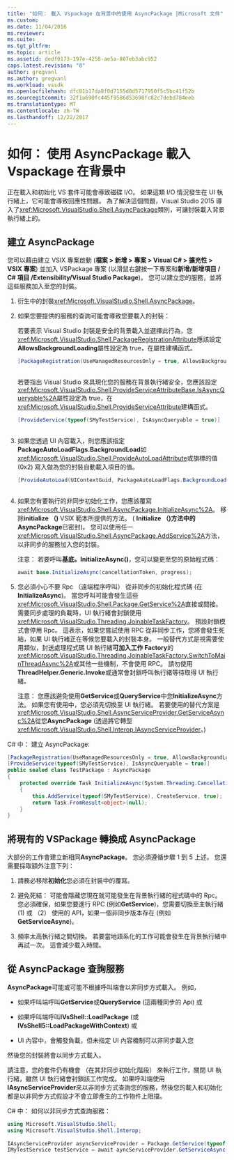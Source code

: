 ```yaml
---
title: "如何： 載入 Vspackage 在背景中的使用 AsyncPackage |Microsoft 文件"
ms.custom: 
ms.date: 11/04/2016
ms.reviewer: 
ms.suite: 
ms.tgt_pltfrm: 
ms.topic: article
ms.assetid: dedf0173-197e-4258-ae5a-807eb3abc952
caps.latest.revision: "8"
author: gregvanl
ms.author: gregvanl
ms.workload: vssdk
ms.openlocfilehash: dfc81b17da8f0d7155d8d5717950f5c5bc41f52b
ms.sourcegitcommit: 32f1a690fc445f9586d53698fc82c7debd784eeb
ms.translationtype: MT
ms.contentlocale: zh-TW
ms.lasthandoff: 12/22/2017
---
```

# <a name="how-to-use-asyncpackage-to-load-vspackages-in-the-background"></a>如何： 使用 AsyncPackage 載入 Vspackage 在背景中
正在載入和初始化 VS 套件可能會導致磁碟 I/O。 如果這類 I/O 情況發生在 UI 執行緒上，它可能會導致回應性問題。 為了解決這個問題，Visual Studio 2015 導入了<xref:Microsoft.VisualStudio.Shell.AsyncPackage>類別，可讓封裝載入背景執行緒上的。  
  
## <a name="creating-an-asyncpackage"></a>建立 AsyncPackage  
 您可以藉由建立 VSIX 專案啟動 (**檔案 > 新增 > 專案 > Visual C# > 擴充性 > VSIX 專案**) 並加入 VSPackage 專案 (以滑鼠右鍵按一下專案和**新增/新增項目 / C# 項目 /Extensibility/Visual Studio Package**)。 您可以建立您的服務，並將這些服務加入至您的封裝。  
  
1.  衍生中的封裝<xref:Microsoft.VisualStudio.Shell.AsyncPackage>。  
  
2.  如果您要提供的服務的查詢可能會導致您要載入的封裝：  
  
     若要表示 Visual Studio 封裝是安全的背景載入並選擇此行為，您<xref:Microsoft.VisualStudio.Shell.PackageRegistrationAttribute>應該設定**AllowsBackgroundLoading**屬性設定為 true，在屬性建構函式。  
  
    ```csharp  
    [PackageRegistration(UseManagedResourcesOnly = true, AllowsBackgroundLoading = true)]  
  
    ```  
  
     若要指出 Visual Studio 來具現化您的服務在背景執行緒安全，您應該設定<xref:Microsoft.VisualStudio.Shell.ProvideServiceAttributeBase.IsAsyncQueryable%2A>屬性設定為 true，在<xref:Microsoft.VisualStudio.Shell.ProvideServiceAttribute>建構函式。  
  
    ```csharp  
    [ProvideService(typeof(SMyTestService), IsAsyncQueryable = true)]  
  
    ```  
  
3.  如果您透過 UI 內容載入，則您應該指定**PackageAutoLoadFlags.BackgroundLoad**如<xref:Microsoft.VisualStudio.Shell.ProvideAutoLoadAttribute>或旗標的值 (0x2) 寫入做為您的封裝自動載入項目的值。  
  
    ```csharp  
    [ProvideAutoLoad(UIContextGuid, PackageAutoLoadFlags.BackgroundLoad)]  
  
    ```  
  
4.  如果您有要執行的非同步初始化工作，您應該覆寫<xref:Microsoft.VisualStudio.Shell.AsyncPackage.InitializeAsync%2A>。 移除**initialize （)** VSIX 範本所提供的方法。 ( **Initialize （)**方法中的**AsyncPackage**已密封)。 您可以使用任一<xref:Microsoft.VisualStudio.Shell.AsyncPackage.AddService%2A>方法，以非同步的服務加入您的封裝。  
  
     注意： 若要呼叫**基底。InitializeAsync()**，您可以變更至您的原始程式碼：  
  
    ```csharp  
    await base.InitializeAsync(cancellationToken, progress);  
    ```  
  
5.  您必須小心不要 Rpc （遠端程序呼叫） 從非同步的初始化程式碼 (在**InitializeAsync**)。 當您呼叫可能會發生這些<xref:Microsoft.VisualStudio.Shell.Package.GetService%2A>直接或間接。  需要同步處理的負載時，UI 執行緒會封鎖使用<xref:Microsoft.VisualStudio.Threading.JoinableTaskFactory>。 預設封鎖模式會停用 Rpc。 這表示，如果您嘗試使用 RPC 從非同步工作，您將會發生死結，如果 UI 執行緒正在等候您要載入的封裝本身。 一般替代方式是視需要使用類似，封送處理程式碼 UI 執行緒**可加入工作 Factory**的<xref:Microsoft.VisualStudio.Threading.JoinableTaskFactory.SwitchToMainThreadAsync%2A>或其他一些機制，不會使用 RPC。  請勿使用**ThreadHelper.Generic.Invoke**或通常會封鎖呼叫執行緒等待取得 UI 執行緒。  
  
     注意： 您應該避免使用**GetService**或**QueryService**中您**InitializeAsync**方法。 如果您有使用中，您必須先切換至 UI 執行緒。 若要使用的替代方案是<xref:Microsoft.VisualStudio.Shell.AsyncServiceProvider.GetServiceAsync%2A>從您**AsyncPackage** (透過將它轉型<xref:Microsoft.VisualStudio.Shell.Interop.IAsyncServiceProvider>。)  
  
 C# 中： 建立 AsyncPackage:  
  
```csharp  
[PackageRegistration(UseManagedResourcesOnly = true, AllowsBackgroundLoading = true)]       
[ProvideService(typeof(SMyTestService), IsAsyncQueryable = true)]   
public sealed class TestPackage : AsyncPackage   
{   
    protected override Task InitializeAsync(System.Threading.CancellationToken cancellationToken, IProgress<ServiceProgressData> progress)   
    {               
        this.AddService(typeof(SMyTestService), CreateService, true);   
        return Task.FromResult<object>(null);   
    }   
}  
```  
  
## <a name="convert-an-existing-vspackage-to-asyncpackage"></a>將現有的 VSPackage 轉換成 AsyncPackage  
 大部分的工作會建立新相同**AsyncPackage**。 您必須遵循步驟 1 到 5 上述。 您還需要採取額外注意下列：  
  
1.  請務必移除**初始化**您必須在封裝中的覆寫。  
  
2.  避免死結： 可能會隱藏您現在就可能發生在背景執行緒的程式碼中的 Rpc。 您必須確保，如果您要進行 RPC (例如**GetService**)，您需要切換至主執行緒 (1) 或 （2） 使用的 API，如果一個非同步版本存在 (例如**GetServiceAsync**)。  
  
3.  頻率太高執行緒之間切換。 若要當地語系化的工作可能會發生在背景執行緒中再試一次。 這會減少載入時間。  
  
## <a name="querying-services-from-asyncpackage"></a>從 AsyncPackage 查詢服務  
 **AsyncPackage**可能或可能不根據呼叫端會以非同步方式載入。 例如，  
  
-   如果呼叫端呼叫**GetService**或**QueryService** (這兩種同步的 Api) 或  
  
-   如果呼叫端呼叫**IVsShell::LoadPackage** (或**IVsShell5::LoadPackageWithContext**) 或  
  
-   UI 內容中，會觸發負載，但未指定 UI 內容機制可以非同步載入您  
  
 然後您的封裝將會以同步方式載入。  
  
 請注意，您的套件仍有機會 （在其非同步初始化階段） 來執行工作，關閉 UI 執行緒，雖然 UI 執行緒會封鎖該工作完成。 如果呼叫端使用**IAsyncServiceProvider**來以非同步方式查詢您的服務，然後您的載入和初始化都是以非同步方式假設才不會立即產生的工作物件上阻擋。  
  
 C# 中： 如何以非同步方式查詢服務：  
  
```csharp  
using Microsoft.VisualStudio.Shell;   
using Microsoft.VisualStudio.Shell.Interop;   
  
IAsyncServiceProvider asyncServiceProvider = Package.GetService(typeof(SAsyncServiceProvider)) as IAsyncServiceProvider;   
IMyTestService testService = await ayncServiceProvider.GetServiceAsync(typeof(SMyTestService)) as IMyTestService;  
```
  

